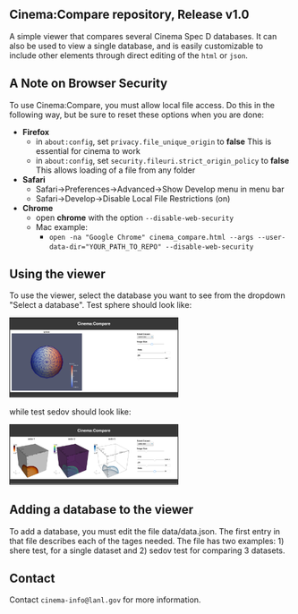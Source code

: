 ## Cinema:Compare repository, Release v1.0

A simple viewer that compares several Cinema Spec D databases. It can also be used to view a single database, and is easily customizable to include other elements through direct editing of the `html` or `json`.

## A Note on Browser Security
To use Cinema:Compare, you must allow local file access. Do this in the following way, but be sure to reset these options when you are done:

- **Firefox** 
    - in ```about:config```, set ```privacy.file_unique_origin``` to **false**
        This is essential for cinema to work
    - in ```about:config```, set ```security.fileuri.strict_origin_policy``` to **false**
        This allows loading of a file from any folder
- **Safari** 
    - Safari->Preferences->Advanced->Show Develop menu in menu bar
    - Safari->Develop->Disable Local File Restrictions (on)
- **Chrome** 
    - open **chrome** with the option ```--disable-web-security``` 
    - Mac example:
        - ```open -na "Google Chrome" cinema_compare.html --args --user-data-dir="YOUR_PATH_TO_REPO" --disable-web-security```

## Using the viewer

To use the viewer, select the database you want to see from the dropdown "Select a database". Test sphere should look like:

<img src="cinema/testImages/sphere.png" width="300" border="1"/>

while test sedov should look like:

<img src="cinema/testImages/sedov.png" width="300" border="1"/>


## Adding a database to the viewer
To add a database, you must edit the file data/data.json. The first entry in that file describes each of the tages needed. The file has two examples: 1) shere test, for a single dataset and 2) sedov test for comparing 3 datasets.



## Contact

Contact `cinema-info@lanl.gov` for more information.
